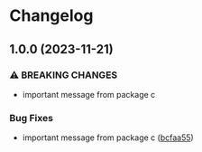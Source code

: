 # Changelog

## 1.0.0 (2023-11-21)


### ⚠ BREAKING CHANGES

* important message from package c

### Bug Fixes

* important message from package c ([bcfaa55](https://github.com/it-harrison/repoman/commit/bcfaa55329cdfec97cbf0991094c10bcf7e3b9d9))
